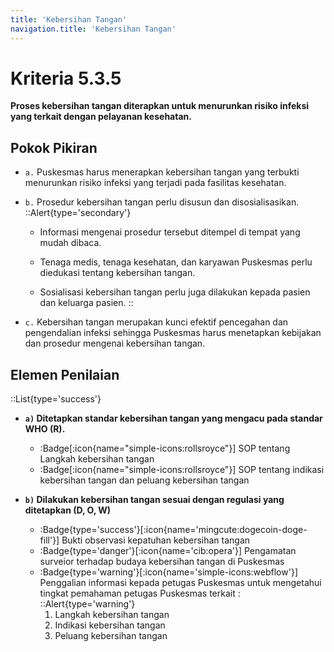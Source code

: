```yaml
---
title: 'Kebersihan Tangan'
navigation.title: 'Kebersihan Tangan'
---
```


# Kriteria 5.3.5 
**Proses kebersihan tangan diterapkan untuk menurunkan risiko infeksi yang terkait dengan pelayanan kesehatan.** 

## Pokok Pikiran 

- ``a.`` Puskesmas harus menerapkan  kebersihan  tangan yang terbukti menurunkan risiko infeksi yang terjadi pada fasilitas kesehatan. 

- ``b.`` Prosedur kebersihan tangan perlu disusun dan disosialisasikan. 
    ::Alert{type='secondary'}
   - Informasi mengenai prosedur tersebut ditempel di tempat yang mudah dibaca. 

   - Tenaga medis, tenaga kesehatan, dan karyawan Puskesmas perlu diedukasi tentang kebersihan tangan. 

   - Sosialisasi kebersihan tangan perlu juga dilakukan kepada pasien dan keluarga pasien. 
    ::
- ``c.`` Kebersihan tangan merupakan kunci efektif pencegahan dan pengendalian infeksi sehingga Puskesmas harus menetapkan kebijakan dan prosedur mengenai kebersihan tangan. 

## Elemen Penilaian 
::List{type='success'}
- **``a)`` Ditetapkan standar kebersihan tangan yang mengacu pada standar WHO (R).**  
  - :Badge[:icon{name="simple-icons:rollsroyce"}] SOP tentang Langkah kebersihan tangan 
  - :Badge[:icon{name="simple-icons:rollsroyce"}] SOP tentang indikasi kebersihan tangan dan peluang kebersihan tangan 

- **``b)`` Dilakukan kebersihan tangan sesuai dengan regulasi yang ditetapkan (D, O, W)**  

  - :Badge{type='success'}[:icon{name='mingcute:dogecoin-doge-fill'}] Bukti observasi kepatuhan kebersihan tangan 
  - :Badge{type='danger'}[:icon{name='cib:opera'}] Pengamatan surveior terhadap budaya kebersihan tangan di Puskesmas 
  - :Badge{type='warning'}[:icon{name='simple-icons:webflow'}] Penggalian informasi kepada petugas Puskesmas untuk mengetahui tingkat pemahaman petugas Puskesmas terkait : 
    ::Alert{type='warning'}  
     1. Langkah kebersihan tangan 
     2. Indikasi kebersihan tangan 
     3. Peluang kebersihan tangan 
